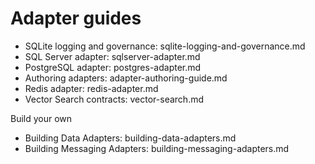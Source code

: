 # Adapter guides

- SQLite logging and governance: sqlite-logging-and-governance.md
- SQL Server adapter: sqlserver-adapter.md
- PostgreSQL adapter: postgres-adapter.md
- Authoring adapters: adapter-authoring-guide.md
- Redis adapter: redis-adapter.md
- Vector Search contracts: vector-search.md
 
Build your own
- Building Data Adapters: building-data-adapters.md
- Building Messaging Adapters: building-messaging-adapters.md
